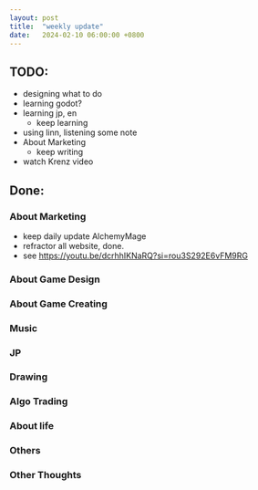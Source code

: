 ```yaml
---
layout: post
title:  "weekly update"
date:   2024-02-10 06:00:00 +0800
---
```


## TODO:
* designing what to do
* learning godot?
* learning jp, en
  * keep learning
* using linn, listening some note
* About Marketing
  * keep writing
* watch Krenz video

## Done:

### About Marketing
* keep daily update AlchemyMage
* refractor all website, done.
* see https://youtu.be/dcrhhIKNaRQ?si=rou3S292E6vFM9RG

### About Game Design

### About Game Creating

### Music

### JP

### Drawing

### Algo Trading

### About life

### Others

### Other Thoughts
